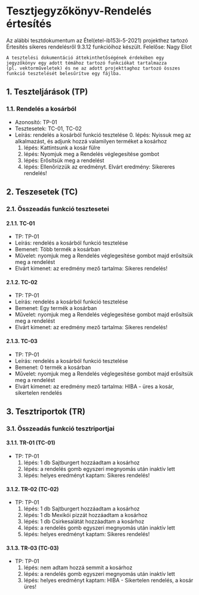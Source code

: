 # Tesztjegyzőkönyv-Rendelés értesítés

Az alábbi tesztdokumentum az Étel(etel-ib153i-5-2021) projekthez tartozó Értesítés sikeres rendelésről 9.3.12 funkcióihoz készült. Felelőse: Nagy Eliot 

``` 
A tesztelési dokumentáció áttekinthetőségének érdekében egy jegyzőkönyv egy adott témához tartozó funkciókat tartalmazza 
(pl. vektorműveletek) és ne az adott projekttaghoz tartozó összes funkció tesztelését belesűrítve egy fájlba.
``` 

## 1. Teszteljárások (TP)

### 1.1. Rendelés a kosárból 
- Azonosító: TP-01
- Tesztesetek: TC-01, TC-02
- Leírás: rendelés a kosárból funkció tesztelése
    0. lépés: Nyissuk meg az alkalmazást, és adjunk hozzá valamilyen terméket a kosárhoz
    1. lépés: Kattintsunk a kosár fülre
    2. lépés: Nyomjuk meg a Rendelés véglegesítése gombot
    3. lépés: Erősítsük meg a rendelést
    4. lépés: Ellenőrizzük az eredményt. Elvárt eredmény: Sikereres rendelés!

## 2. Teszesetek (TC)

### 2.1. Összeadás funkció tesztesetei

#### 2.1.1. TC-01
- TP: TP-01
- Leírás: rendelés a kosárból funkció tesztelése 
- Bemenet: Több termék a kosárban
- Művelet: nyomjuk meg a Rendelés véglegesítése gombot majd erősítsük meg a rendelést
- Elvárt kimenet: az eredmény mező tartalma: Sikeres rendelés!

#### 2.1.2. TC-02
- TP: TP-01
- Leírás: rendelés a kosárból funkció tesztelése 
- Bemenet: Egy termék a kosárban
- Művelet: nyomjuk meg a Rendelés véglegesítése gombot majd erősítsük meg a rendelést
- Elvárt kimenet: az eredmény mező tartalma: Sikeres rendelés!

#### 2.1.3. TC-03
- TP: TP-01
- Leírás: rendelés a kosárból funkció tesztelése 
- Bemenet: 0 termék a kosárban
- Művelet: nyomjuk meg a Rendelés véglegesítése gombot majd erősítsük meg a rendelést
- Elvárt kimenet: az eredmény mező tartalma: HIBA - üres a kosár, sikertelen rendelés


## 3. Tesztriportok (TR)

### 3.1. Összeadás funkció tesztriportjai

#### 3.1.1. TR-01 (TC-01)
- TP: TP-01
    1. lépés: 1 db Sajtburgert hozzáadtam a kosárhoz
    2. lépés: a rendelés gomb egyszeri megnyomás után inaktív lett
    3. lépés: helyes eredményt kaptam: Sikeres rendelés!
    

#### 3.1.2. TR-02 (TC-02)
- TP: TP-01
    1. lépés: 1 db Sajtburgert hozzáadtam a kosárhoz
    2. lépés: 1 db Mexikói pizzát hozzáadtam a kosárhoz
    3. lépés: 1 db Csirkesalátát hozzáadtam a kosárhoz
    2. lépés: a rendelés gomb egyszeri megnyomás után inaktív lett
    3. lépés: helyes eredményt kaptam: Sikeres rendelés!

#### 3.1.3. TR-03 (TC-03)
- TP: TP-01
    1. lépés: nem adtam hozzá semmit a kosárhoz
    2. lépés: a rendelés gomb egyszeri megnyomás után inaktív lett
    3. lépés: helyes eredményt kaptam: HIBA - Sikertelen rendelés, a kosár üres!


    